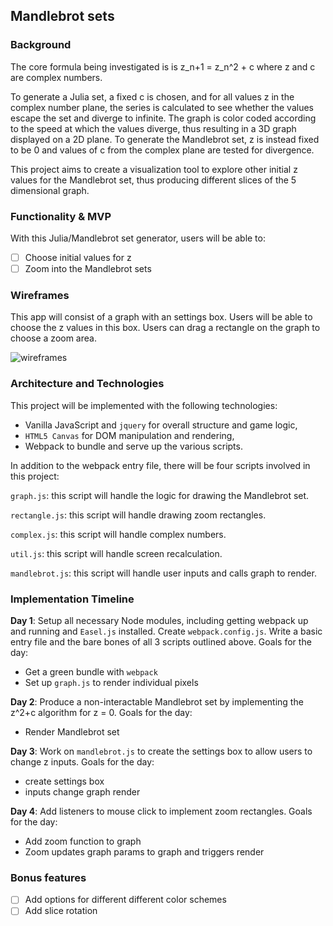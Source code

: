 ## Mandlebrot sets

### Background

The core formula being investigated is is z_n+1 = z_n^2 + c where z and c are complex numbers.

To generate a Julia set, a fixed c is chosen, and for all values z in the complex number plane, the series is calculated to see whether the values escape the set and diverge to infinite. The graph is color coded according to the speed at which the values diverge, thus resulting in a 3D graph displayed on a 2D plane. To generate the Mandlebrot set, z is instead fixed to be 0 and values of c from the complex plane are tested for divergence.

This project aims to create a visualization tool to explore other initial z values for the Mandlebrot set, thus producing different slices of the 5 dimensional graph.

### Functionality & MVP  

With this Julia/Mandlebrot set generator, users will be able to:

- [ ] Choose initial values for z
- [ ] Zoom into the Mandlebrot sets

### Wireframes

This app will consist of a graph with an settings box. Users will be able to choose the z values in this box. Users can drag a rectangle on the graph to choose a zoom area.

![wireframes](wireframe.png)

### Architecture and Technologies

This project will be implemented with the following technologies:

- Vanilla JavaScript and `jquery` for overall structure and game logic,
- `HTML5 Canvas` for DOM manipulation and rendering,
- Webpack to bundle and serve up the various scripts.

In addition to the webpack entry file, there will be four scripts involved in this project:

`graph.js`: this script will handle the logic for drawing the Mandlebrot set.

`rectangle.js`: this script will handle drawing zoom rectangles.

`complex.js`: this script will handle complex numbers.

`util.js`: this script will handle screen recalculation.

`mandlebrot.js`: this script will handle user inputs and calls graph to render.

### Implementation Timeline

**Day 1**: Setup all necessary Node modules, including getting webpack up and running and `Easel.js` installed.  Create `webpack.config.js`.  Write a basic entry file and the bare bones of all 3 scripts outlined above. Goals for the day:

- Get a green bundle with `webpack`
- Set up `graph.js` to render individual pixels

**Day 2**: Produce a non-interactable Mandlebrot set by implementing the z^2+c algorithm for z = 0.  Goals for the day:

- Render Mandlebrot set

**Day 3**: Work on `mandlebrot.js` to create the settings box to allow users to change z inputs.  Goals for the day:

- create settings box
- inputs change graph render

**Day 4**: Add listeners to mouse click to implement zoom rectangles.  Goals for the day:

- Add zoom function to graph
- Zoom updates graph params to graph and triggers render


### Bonus features

- [ ] Add options for different different color schemes
- [ ] Add slice rotation

